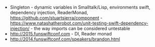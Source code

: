 * Singleton - dynamic variables in Smalltalk/Lisp, environments swift, dependency injection, ReaderMonad, https://github.com/stuartsierra/component - https://www.natashatherobot.com/unit-testing-swift-dependency-injection/ - the way imports can be considered untestable
* http://2015.funswiftconf.com - DI, Reader monad
* http://2014.funswiftconf.com/speakers/brandon.html
